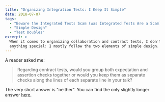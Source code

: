 ```yaml
---
title: "Organizing Integration Tests: I Keep It Simple"
date: 2018-07-07
tags:
  - "Beware the Integrated Tests Scam (was Integrated Tests Are a Scam)"
  - "Simple Design"
  - "Test Doubles"
excerpt: >
  When it comes to organizing collaboration and contract tests, I don't do
  anything special: I mostly follow the two elements of simple design.
---
```

A reader asked me:

> Regarding contract tests, would you group both expectation and assertion checks together or would you keep them as separate checks along the lines of each separate line in your talk?

The very short answer is "neither". You can find the only slightly longer answer [here](https://experience.jbrains.ca/lectures/5600334).

